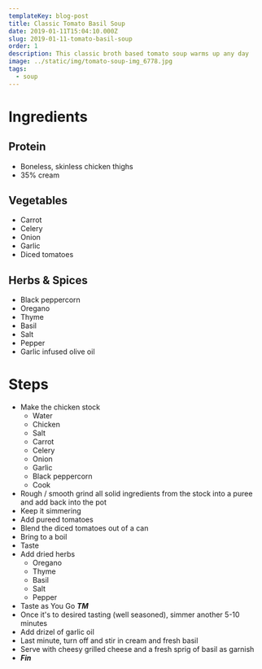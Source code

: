 ```yaml
---
templateKey: blog-post
title: Classic Tomato Basil Soup
date: 2019-01-11T15:04:10.000Z
slug: 2019-01-11-tomato-basil-soup
order: 1
description: This classic broth based tomato soup warms up any day
image: ../static/img/tomato-soup-img_6778.jpg
tags:
  - soup
---
```


# Ingredients

## Protein

- Boneless, skinless chicken thighs
- 35% cream

## Vegetables

- Carrot
- Celery
- Onion
- Garlic
- Diced tomatoes

## Herbs & Spices

- Black peppercorn
- Oregano
- Thyme
- Basil
- Salt
- Pepper
- Garlic infused olive oil

# Steps

- Make the chicken stock
  - Water
  - Chicken
  - Salt
  - Carrot
  - Celery
  - Onion
  - Garlic
  - Black peppercorn
  - Cook
- Rough / smooth grind all solid ingredients from the stock into a puree and add back into the pot
- Keep it simmering
- Add pureed tomatoes
- Blend the diced tomatoes out of a can
- Bring to a boil
- Taste
- Add dried herbs
  - Oregano
  - Thyme
  - Basil
  - Salt
  - Pepper
- Taste as You Go **_TM_**
- Once it's to desired tasting (well seasoned), simmer another 5-10 minutes
- Add drizel of garlic oil
- Last minute, turn off and stir in cream and fresh basil
- Serve with cheesy grilled cheese and a fresh sprig of basil as garnish
- **_Fin_**
